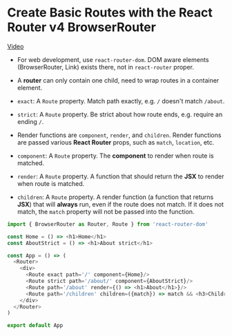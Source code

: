 # Create Basic Routes with the React Router v4 BrowserRouter
[Video](https://egghead.io/lessons/react-create-basic-routes-with-the-react-router-v4-browserrouter)

- For web development, use ``react-router-dom``. DOM aware elements (BrowserRouter, Link) exists there, not in ``react-router`` proper.

- A **router** can only contain one child, need to wrap routes in a container element.

- ``exact``: A ``Route`` property. Match path exactly, e.g. ``/`` doesn't match ``/about``.

- ``strict``: A ``Route`` property. Be strict about how route ends, e.g. require an ending ``/``.

- Render functions are ``component``, ``render``, and ``children``. Render functions are passed various **React Router** props, such as ``match``, ``location``, etc.

- ``component``: A ``Route`` property. The **component** to render when route is matched.

- ``render``: A ``Route`` property. A function that should return the **JSX** to render when route is matched.

- ``children``: A ``Route`` property. A render function (a function that returns **JSX**) that will **always** run, even if the route does not match. If it does not match, the ``match`` property will not be passed into the function.

```js
import { BrowserRouter as Router, Route } from 'react-router-dom'

const Home = () => <h1>Home</h1>
const AboutStrict = () => <h1>About strict</h1>

const App = () => (
  <Router>
    <div>
      <Route exact path='/' component={Home}/>
      <Route strict path='/about/' component={AboutStrict}/>
      <Route path='/about' render={() => <h1>About</h1>}/>
      <Route path='/children' children=({match}) => match && <h3>Children</h3>}/>
    </div>
  </Router>
)

export default App
```
